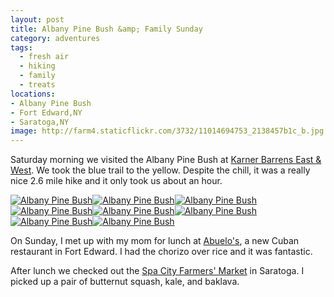 ```yaml
---
layout: post
title: Albany Pine Bush &amp; Family Sunday
category: adventures
tags: 
  - fresh air
  - hiking
  - family
  - treats
locations: 
- Albany Pine Bush
- Fort Edward,NY
- Saratoga,NY
image: http://farm4.staticflickr.com/3732/11014694753_2138457b1c_b.jpg
---
```


Saturday morning we visited the Albany Pine Bush at [Karner Barrens East &amp; West](https://www.albanypinebush.org/recreation-center/trails-maps-and-conditions). We took the blue trail to the yellow. Despite the chill, it was a really nice 2.6 mile hike and it only took us about an hour.

<a href="http://www.flickr.com/photos/katydecorah/11014467535/" title="Albany Pine Bush by katydecorah, on Flickr"><img src="http://farm6.staticflickr.com/5476/11014467535_9997bb11dc_b.jpg" class="img-half" alt="Albany Pine Bush"></a><a href="http://www.flickr.com/photos/katydecorah/11014685923/" title="Albany Pine Bush by katydecorah, on Flickr"><img src="http://farm6.staticflickr.com/5481/11014685923_44beb03e51_b.jpg" class="img-half" alt="Albany Pine Bush"></a><a href="http://www.flickr.com/photos/katydecorah/11014469795/" title="Albany Pine Bush by katydecorah, on Flickr"><img src="http://farm4.staticflickr.com/3748/11014469795_9e8d7fd8de_b.jpg" class="img-half" alt="Albany Pine Bush"></a><a href="http://www.flickr.com/photos/katydecorah/11014481035/" title="Albany Pine Bush by katydecorah, on Flickr"><img src="http://farm4.staticflickr.com/3813/11014481035_1b4c1b5bf0_b.jpg" class="img-half" alt="Albany Pine Bush"></a><a href="http://www.flickr.com/photos/katydecorah/11014694753/" title="Albany Pine Bush by katydecorah, on Flickr"><img src="http://farm4.staticflickr.com/3732/11014694753_2138457b1c_b.jpg" class="pop-out" alt="Albany Pine Bush"></a><a href="http://www.flickr.com/photos/katydecorah/11014698393/" title="Albany Pine Bush by katydecorah, on Flickr"><img src="http://farm3.staticflickr.com/2820/11014698393_715ae65205_b.jpg" alt="Albany Pine Bush"></a><a href="http://www.flickr.com/photos/katydecorah/11014588346/" title="Albany Pine Bush by katydecorah, on Flickr"><img src="http://farm8.staticflickr.com/7434/11014588346_aa1e853894_b.jpg" class="img-half" alt="Albany Pine Bush"></a><a href="http://www.flickr.com/photos/katydecorah/11014591986/" title="Albany Pine Bush by katydecorah, on Flickr"><img src="http://farm6.staticflickr.com/5484/11014591986_910ff3031d_b.jpg" class="img-half" alt="Albany Pine Bush"></a>

On Sunday, I met up with my mom for lunch at [Abuelo's](https://www.facebook.com/pages/Abuelos-Cuban-Restaurant/563265377040082), a new Cuban restaurant in Fort Edward. I had the chorizo over rice and it was fantastic. 

After lunch we checked out the [Spa City Farmers' Market](http://spacitymarket.com/test/) in Saratoga. I picked up a pair of butternut squash, kale, and baklava.
